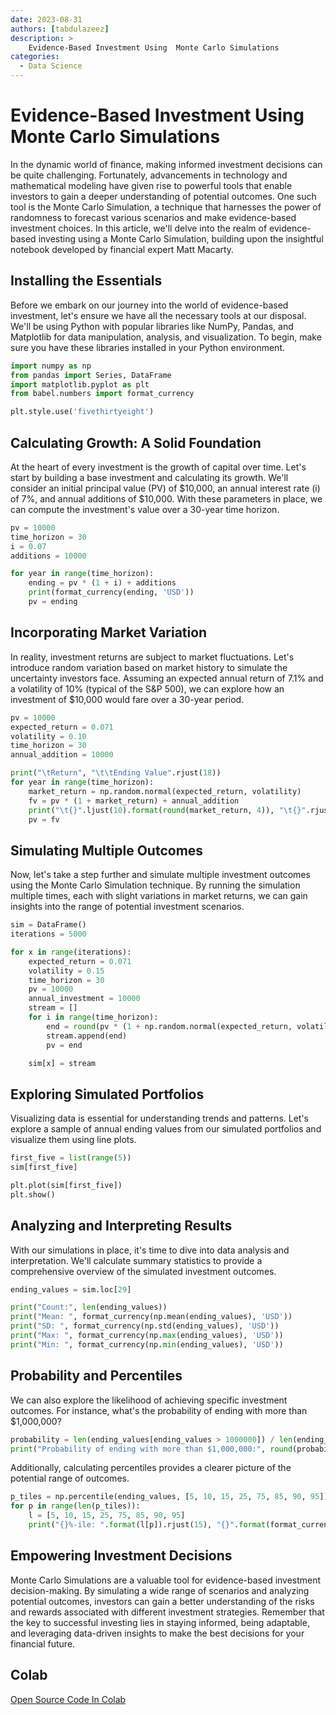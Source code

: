 ```yaml
---
date: 2023-08-31
authors: [tabdulazeez]
description: >
    Evidence-Based Investment Using  Monte Carlo Simulations
categories:
  - Data Science
---
```


#  Evidence-Based Investment Using  Monte Carlo Simulations
In the dynamic world of finance, making informed investment decisions can be quite challenging. Fortunately, advancements in technology and mathematical modeling have given rise to powerful tools that enable investors to gain a deeper understanding of potential outcomes. One such tool is the Monte Carlo Simulation, a technique that harnesses the power of randomness to forecast various scenarios and make evidence-based investment choices. In this article, we'll delve into the realm of evidence-based investing using a Monte Carlo Simulation, building upon the insightful notebook developed by financial expert Matt Macarty.

<!-- more -->

## Installing the Essentials
Before we embark on our journey into the world of evidence-based investment, let's ensure we have all the necessary tools at our disposal. We'll be using Python with popular libraries like NumPy, Pandas, and Matplotlib for data manipulation, analysis, and visualization. To begin, make sure you have these libraries installed in your Python environment.

```py
import numpy as np
from pandas import Series, DataFrame
import matplotlib.pyplot as plt
from babel.numbers import format_currency

plt.style.use('fivethirtyeight')

```

## Calculating Growth: A Solid Foundation
At the heart of every investment is the growth of capital over time. Let's start by building a base investment and calculating its growth. We'll consider an initial principal value (PV) of $10,000, an annual interest rate (i) of 7%, and annual additions of $10,000. With these parameters in place, we can compute the investment's value over a 30-year time horizon.

```py
pv = 10000
time_horizon = 30
i = 0.07
additions = 10000

for year in range(time_horizon):
    ending = pv * (1 + i) + additions
    print(format_currency(ending, 'USD'))
    pv = ending

```


## Incorporating Market Variation
In reality, investment returns are subject to market fluctuations. Let's introduce random variation based on market history to simulate the uncertainty investors face. Assuming an expected annual return of 7.1% and a volatility of 10% (typical of the S&P 500), we can explore how an investment of $10,000 would fare over a 30-year period.

```py
pv = 10000
expected_return = 0.071
volatility = 0.10
time_horizon = 30
annual_addition = 10000

print("\tReturn", "\t\tEnding Value".rjust(18))
for year in range(time_horizon):
    market_return = np.random.normal(expected_return, volatility)
    fv = pv * (1 + market_return) + annual_addition
    print("\t{}".ljust(10).format(round(market_return, 4)), "\t{}".rjust(10).format(format_currency(fv, 'USD')))
    pv = fv

```

## Simulating Multiple Outcomes
Now, let's take a step further and simulate multiple investment outcomes using the Monte Carlo Simulation technique. By running the simulation multiple times, each with slight variations in market returns, we can gain insights into the range of potential investment scenarios.

```py
sim = DataFrame()
iterations = 5000

for x in range(iterations):
    expected_return = 0.071
    volatility = 0.15
    time_horizon = 30
    pv = 10000
    annual_investment = 10000
    stream = []
    for i in range(time_horizon):
        end = round(pv * (1 + np.random.normal(expected_return, volatility)) + annual_investment, 2)
        stream.append(end)
        pv = end

    sim[x] = stream

```

## Exploring Simulated Portfolios
Visualizing data is essential for understanding trends and patterns. Let's explore a sample of annual ending values from our simulated portfolios and visualize them using line plots.

```py 
first_five = list(range(5))
sim[first_five]

plt.plot(sim[first_five])
plt.show()

```


## Analyzing and Interpreting Results
With our simulations in place, it's time to dive into data analysis and interpretation. We'll calculate summary statistics to provide a comprehensive overview of the simulated investment outcomes.

```py
ending_values = sim.loc[29]

print("Count:", len(ending_values))
print("Mean: ", format_currency(np.mean(ending_values), 'USD'))
print("SD: ", format_currency(np.std(ending_values), 'USD'))
print("Max: ", format_currency(np.max(ending_values), 'USD'))
print("Min: ", format_currency(np.min(ending_values), 'USD'))

```


## Probability and Percentiles
We can also explore the likelihood of achieving specific investment outcomes. For instance, what's the probability of ending with more than $1,000,000?

```py
probability = len(ending_values[ending_values > 1000000]) / len(ending_values)
print("Probability of ending with more than $1,000,000:", round(probability, 4))

```

Additionally, calculating percentiles provides a clearer picture of the potential range of outcomes.

```py
p_tiles = np.percentile(ending_values, [5, 10, 15, 25, 75, 85, 90, 95])
for p in range(len(p_tiles)):
    l = [5, 10, 15, 25, 75, 85, 90, 95]
    print("{}%-ile: ".format(l[p]).rjust(15), "{}".format(format_currency(p_tiles[p], 'USD')))

```

## Empowering Investment Decisions
Monte Carlo Simulations are a valuable tool for evidence-based investment decision-making. By simulating a wide range of scenarios and analyzing potential outcomes, investors can gain a better understanding of the risks and rewards associated with different investment strategies. Remember that the key to successful investing lies in staying informed, being adaptable, and leveraging data-driven insights to make the best decisions for your financial future.


## Colab

<a href="https://colab.research.google.com/github/toraaglobal/Case_Studies/blob/master/EvidenceBasedInvesting.ipynb" target="_blank">Open Source Code In Colab </a>







